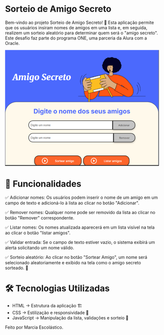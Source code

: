 # Sorteio de Amigo Secreto

Bem-vindo ao projeto Sorteio de Amigo Secreto! 🎉 Esta aplicação permite que os usuários insiram nomes de amigos em uma lista e, em seguida, realizem um sorteio aleatório para determinar quem será o "amigo secreto". Este desafio faz parte do programa ONE, uma parceria da Alura com a Oracle.

![Demonstração](./assets/screenshot.png)

# 🚀 Funcionalidades

✅ Adicionar nomes: Os usuários podem inserir o nome de um amigo em um campo de texto e adicioná-lo à lista ao clicar no botão "Adicionar".

✅ Remover nomes: Qualquer nome pode ser removido da lista ao clicar no botão "Remover" correspondente.

✅ Listar nomes: Os nomes atualizada aparecerá em um lista visível na tela ao clicar o botão "listar amigos".

✅ Validar entrada: Se o campo de texto estiver vazio, o sistema exibirá um alerta solicitando um nome válido.

✅ Sorteio aleatório: Ao clicar no botão "Sortear Amigo", um nome será selecionado aleatoriamente e exibido na tela como o amigo secreto sorteado. 🎲

# 🛠️ Tecnologias Utilizadas

- HTML → Estrutura da aplicação 🏗️
- CSS → Estilização e responsividade 🎨
- JavaScript → Manipulação da lista, validações e sorteio 🧠



Feito por Marcia Escolástico.
